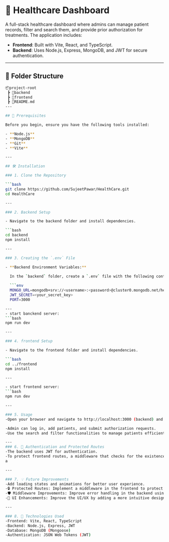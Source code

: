 # 🏥 Healthcare Dashboard

A full-stack healthcare dashboard where admins can manage patient records, filter and search them, and provide prior authorization for treatments. The application includes:

- **Frontend**: Built with Vite, React, and TypeScript.
- **Backend**: Uses Node.js, Express, MongoDB, and JWT for secure authentication.

---

## 📁 Folder Structure

```bash
📦project-root
 ┣ 📂backend
 ┣ 📂frontend
 ┣ 📜README.md
---

## 🔧 Prerequisites

Before you begin, ensure you have the following tools installed:

- **Node.js** 
- **MongoDB** 
- **Git** 
- **Vite** 

---

## 🛠️ Installation

### 1. Clone the Repository

```bash
git clone https://github.com/SujeetPawar/HealthCare.git
cd HealthCare

---

### 2. Backend Setup

- Navigate to the backend folder and install dependencies.

```bash
cd backend
npm install

---

### 3. Creating the `.env` File

- **Backend Environment Variables:**
  
  In the `backend` folder, create a `.env` file with the following contents:

  ```env
  MONGO_URL=mongodb+srv://<username>:<password>@cluster0.mongodb.net/healthcare
  JWT_SECRET=<your_secret_key>
  PORT=3000

---
- start banckend server:
```bash
npm run dev

---

### 4. frontend Setup

- Navigate to the frontend folder and install dependencies.

```bash
cd ../frontend
npm install

---

- start frontend server:
```bash
npm run dev

---

### 5. Usage
-Open your browser and navigate to http://localhost:3000 (backend) and http://localhost:5173 (frontend).

-Admin can log in, add patients, and submit authorization requests.
-Use the search and filter functionalities to manage patients efficiently.

---
### 6. 🔐 Authentication and Protected Routes
-The backend uses JWT for authentication.
-To protect frontend routes, a middleware that checks for the existence of a valid JWT token could be added to the routes, ensuring only authenticated users can access certain pages (e.g., the dashboard).
a

---

### 7. 💡 Future Improvements
-Add loading states and animations for better user experience.
-🔒 Protected Routes: Implement a middleware in the frontend to protect routes. For example, use react-router with PrivateRoute components that check for valid JWT tokens.
-🛡 Middleware Improvements: Improve error handling in the backend using custom error middleware. Ensure that all routes return consistent error messages and handle token expiration properly.
-📱 UI Enhancements: Improve the UI/UX by adding a more intuitive design for authorization workflows. You can also add more status indicators (approved, pending, rejected) for each patient.

---

### 8. 🧩 Technologies Used
-Frontend: Vite, React, TypeScript
-Backend: Node.js, Express, JWT
-Database: MongoDB (Mongoose)
-Authentication: JSON Web Tokens (JWT)
